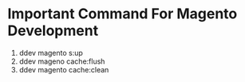 # Important Command For Magento Development

1. ddev magento s:up </br>
2. ddev mageno cache:flush </br>
3. ddev magento cache:clean </br>
